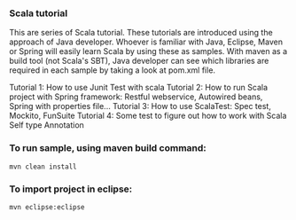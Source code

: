 ### Scala tutorial
This are series of Scala tutorial. These tutorials are introduced using the approach of Java developer. Whoever is familiar with Java, Eclipse, 
Maven or Spring will easily learn Scala by using these as samples. With maven as a build tool (not Scala's SBT), Java developer
can see which libraries are required in each sample by taking a look at pom.xml file. 

Tutorial 1: How to use Junit Test with scala
Tutorial 2: How to run Scala project with Spring framework: Restful webservice, Autowired beans, Spring with properties file...
Tutorial 3: How to use ScalaTest: Spec test, Mockito, FunSuite
Tutorial 4: Some test to figure out how to work with Scala Self type Annotation

### To run sample, using maven build command:
	
	mvn clean install
	
### To import project in eclipse:
			
	mvn eclipse:eclipse		
		
		